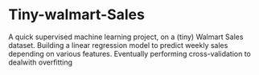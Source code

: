 # Tiny-walmart-Sales

A quick supervised machine learning project, on a (tiny) Walmart Sales dataset.
Building a linear regression model to predict weekly sales depending on various features. 
Eventually performing cross-validation to dealwith overfitting
